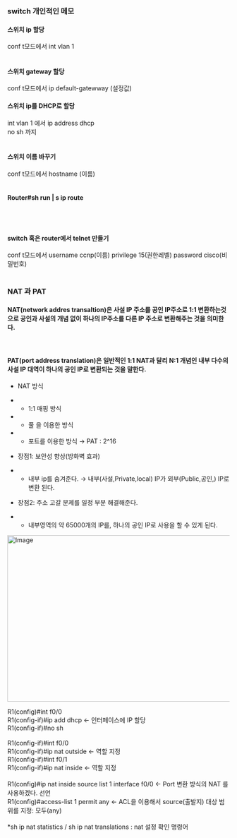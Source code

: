 ### switch 개인적인 메모

#### 스위치 ip 할당
conf t모드에서 int vlan 1 <br/>
<br/>
#### 스위치 gateway 할당 
conf t모드에서 ip default-gatewway (설정값)<br/>

#### 스위치 ip를 DHCP로 할당
int vlan 1 에서 ip address dhcp <br/>
no sh 까지<br/>
<br/>

#### 스위치 이름 바꾸기
conf t모드에서 hostname (이름)<br/>
<br/>

#### Router#sh run | s ip route

<br/>
<br/>

#### switch 혹은 router에서 telnet 만들기
conf t모드에서 username ccnp(이름) privilege 15(권한레벨) password cisco(비밀번호)<br/>
<br/>

### NAT 과 PAT

#### NAT(network addres transaltion)은 사설 IP 주소를 공인 IP주소로 1:1 변환하는것으로 공인과 사설의 개념 없이 하나의 IP주소를 다른 IP 주소로 변환해주는 것을 의미한다.

<br/>

#### PAT(port address translation)은 일반적인 1:1 NAT과 달리 N:1 개념인 내부 다수의 사설 IP 대역이 하나의 공인 IP로 변환되는 것을 말한다.

* NAT 방식
* * 1:1 매핑 방식
* * 풀 을 이용한 방식
* * 포트를 이용한 방식 → PAT : 2^16 

* 장점1: 보안성 향상(방화벽 효과)
* * 내부 ip를 숨겨준다. → 내부(사설,Private,local) IP가 외부(Public,공인,) IP로 변환 된다.

* 장점2: 주소 고갈 문제를 일정 부분 해결해준다.
* * 내부영역의 약 65000개의 IP를, 하나의 공인 IP로 사용을 할 수 있게 된다.




<img width="974" height="377" alt="Image" src="https://github.com/user-attachments/assets/a574f46e-1fa5-44e4-a62c-b9956612868c" />

R1(config)#int f0/0 <br/>
R1(config-if)#ip add dhcp  ← 인터페이스에 IP 할당<br/>
R1(config-if)#no sh<br/>
<br/>
R1(config-if)#int f0/0<br/>
R1(config-if)#ip nat outside ← 역할 지정<br/>
R1(config-if)#int f0/1<br/>
R1(config-if)#ip nat inside  ← 역할 지정<br/>
<br/>
R1(config)#ip nat inside source list 1 interface f0/0  ← Port 변환 방식의 NAT 를 사용하겠다. 선언<br/>
R1(config)#access-list 1 permit any  ← ACL을 이용해서 source(출발지) 대상 범위를 지정: 모두(any)<br/>
<br/>
*sh ip nat statistics / sh ip nat translations : nat 설정 확인 명령어<br/>

<br/>
















